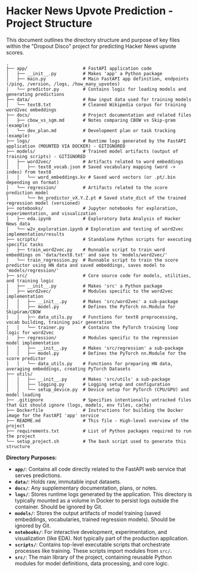 # Hacker News Upvote Prediction - Project Structure

This document outlines the directory structure and purpose of key files within the "Dropout Disco" project for predicting Hacker News upvote scores.

```
.
├── app/                     # FastAPI application code
│   ├── __init__.py          # Makes 'app' a Python package
│   ├── main.py              # Main FastAPI app definition, endpoints (/ping, /version, /logs, /how_many_upvotes)
│   └── predictor.py         # Contains logic for loading models and generating predictions
├── data/                    # Raw input data used for training models
│   └── text8.txt            # Cleaned Wikipedia corpus for training word2vec embeddings
├── docs/                    # Project documentation and related files
│   ├── cbow_vs_sgm.md       # Notes comparing CBOW vs Skip-gram (example)
│   └── dev_plan.md          # Development plan or task tracking (example)
├── logs/                    # Runtime logs generated by the FastAPI application (MOUNTED VIA DOCKER) - GITIGNORED
├── models/                  # Trained model artifacts (output of training scripts) - GITIGNORED
│   ├── word2vec/            # Artifacts related to word embeddings
│   │   ├── text8_vocab.json # Saved vocabulary mapping (word -> index) from text8
│   │   └── word_embeddings.kv # Saved word vectors (or .pt/.bin depending on format)
│   └── regression/          # Artifacts related to the score prediction model
│       └── hn_predictor_vX.Y.Z.pt # Saved state_dict of the trained regression model (versioned)
├── notebooks/               # Jupyter notebooks for exploration, experimentation, and visualization
│   ├── eda.ipynb            # Exploratory Data Analysis of Hacker News data
│   └── w2v_exploration.ipynb # Exploration and testing of word2vec implementation/results
├── scripts/                 # Standalone Python scripts for executing specific tasks
│   ├── train_word2vec.py    # Runnable script to train word embeddings on 'data/text8.txt' and save to 'models/word2vec/'
│   └── train_regression.py  # Runnable script to train the score predictor using HN data and saved embeddings, saves model to 'models/regression/'
├── src/                     # Core source code for models, utilities, and training logic
│   ├── __init__.py          # Makes 'src' a Python package
│   ├── word2vec/            # Modules specific to the word2vec implementation
│   │   ├── __init__.py      # Makes 'src/word2vec' a sub-package
│   │   ├── model.py         # Defines the PyTorch nn.Module for SkipGram/CBOW
│   │   ├── data_utils.py    # Functions for text8 preprocessing, vocab building, training pair generation
│   │   └── trainer.py       # Contains the PyTorch training loop logic for word2vec
│   ├── regression/          # Modules specific to the regression model implementation
│   │   ├── __init__.py      # Makes 'src/regression' a sub-package
│   │   ├── model.py         # Defines the PyTorch nn.Module for the score predictor
│   │   └── data_utils.py    # Functions for preparing HN data, averaging embeddings, creating PyTorch Datasets
├── utils/
│   │   ├── __init__.py      # Makes 'src/utils' a sub-package
│   │   ├── logging.py       # Logging setup and configuration
│   │   └── setup_device.py  # Device setup for PyTorch (CPU/GPU) and model loading
├── .gitignore               # Specifies intentionally untracked files that Git should ignore (logs, models, env files, cache)
├── Dockerfile               # Instructions for building the Docker image for the FastAPI 'app' service
├── README.md                # This file - High-level overview of the project
├── requirements.txt         # List of Python packages required to run the project
└── setup_project.sh         # The bash script used to generate this structure
```

**Directory Purposes:**

*   **`app/`**: Contains all code directly related to the FastAPI web service that serves predictions.
*   **`data/`**: Holds raw, immutable input datasets.
*   **`docs/`**: Any supplementary documentation, plans, or notes.
*   **`logs/`**: Stores runtime logs generated by the application. This directory is typically mounted as a volume in Docker to persist logs outside the container. Should be ignored by Git.
*   **`models/`**: Stores the output artifacts of model training (saved embeddings, vocabularies, trained regression models). Should be ignored by Git.
*   **`notebooks/`**: For interactive development, experimentation, and visualization (like EDA). Not typically part of the production application.
*   **`scripts/`**: Contains top-level executable scripts that orchestrate processes like training. These scripts import modules from `src/`.
*   **`src/`**: The main library of the project, containing reusable Python modules for model definitions, data processing, and core logic.
